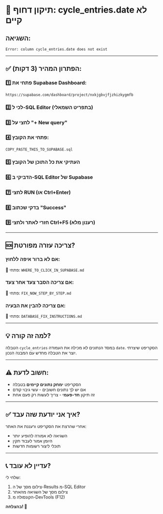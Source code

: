 # 🚨 תיקון דחוף: cycle_entries.date לא קיים

## השגיאה:
```
Error: column cycle_entries.date does not exist
```

---

## ✅ הפתרון המהיר (3 דקות):

### 1️⃣ פתחי את Supabase Dashboard:
```
https://supabase.com/dashboard/project/nxkjgbvjfjzhizkygmfb
```

### 2️⃣ לכי ל-SQL Editor (בתפריט השמאלי)

### 3️⃣ לחצי על "+ New query"

### 4️⃣ פתחי את הקובץ:
```
COPY_PASTE_THIS_TO_SUPABASE.sql
```

### 5️⃣ העתיקי את **כל התוכן** של הקובץ

### 6️⃣ הדביקי ב-SQL Editor של Supabase

### 7️⃣ לחצי RUN (או Ctrl+Enter)

### 8️⃣ בדקי שכתוב "Success"

### 9️⃣ חזרי לאתר ולחצי Ctrl+F5 (רענון מלא)

---

## 🆘 צריכה עזרה מפורטת?

### אם לא ברור איפה ללחוץ:
📖 פתחי: `WHERE_TO_CLICK_IN_SUPABASE.md`

### אם צריכה הסבר צעד אחר צעד:
📖 פתחי: `FIX_NOW_STEP_BY_STEP.md`

### אם צריכה להבין את הבעיה:
📖 פתחי: `DATABASE_FIX_INSTRUCTIONS.md`

---

## 💡 למה זה קורה?

הטבלה `cycle_entries` במסד הנתונים לא מכילה את העמודה `date`.
הסקריפט שיצרתי יוצר את הטבלה מחדש עם המבנה הנכון.

---

## ⚠️ חשוב לדעת:

- הסקריפט **ימחק נתונים קיימים** בטבלה
- אם יש לך נתונים חשובים - עשי גיבוי קודם
- זה תיקון **חד-פעמי** - צריך לעשות רק פעם אחת

---

## ✅ איך אני יודעת שזה עבד?

אחרי שהרצת את הסקריפט ורעננת את האתר:
- השגיאה לא אמורה להופיע יותר
- היומן אמור לעבוד תקין
- תוכלי ליצור רשומות חדשות

---

## 📞 עדיין לא עובד?

שלחי לי:
1. צילום מסך של ה-Results מ-SQL Editor
2. צילום מסך של השגיאה מהאתר
3. הקונסולה מ-DevTools (F12)

**בהצלחה! 🌸**

